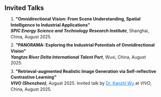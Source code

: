 <h2 id="Invited Talks" style="margin: 2px 0px 10px;">Invited Talks</h2>

<div class="publications">
  <ol class="bibliography" style="padding-left: 20px; line-height: 1.4; list-style-position: inside;">
    <li style="margin-bottom: 8px;">
      <span class="title" style="font-weight: bold;">"Omnidirectional Vision: From Scene Understanding, Spatial Intelligence to Industrial Applications"</span><br>
      <em><strong>SPIC Energy Science and Technology Research Institute</strong></em>, Shanghai, China, August 2025.
    </li>
    <li style="margin-bottom: 8px;">
      <span class="title" style="font-weight: bold;">"PANORAMA: Exploring the Industrial Potentials of Omnidirectional Vision"</span><br>
      <em><strong>Yangtze River Delta International Talent Port</strong></em>, Wuxi, China, August 2025.
    </li>
    <li style="margin-bottom: 8px;">
      <span class="title" style="font-weight: bold;">"Retrieval-augmented Realistic Image Generation via Self-reflective Contrastive Learning"</span><br>
      <em><strong>VIVO (Shenzhen)</strong></em>, August 2025. Invited talk by 
      <a href="https://scholar.google.com.hk/citations?user=N0WHQ2wAAAAJ&hl=zh-CN&oi=ao" target="_blank" style="color: #007bff;">Dr. Kanzhi Wu</a> at <em>VIVO</em>, China, August 2025.
    </li>
  </ol>
</div>
